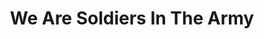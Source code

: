 ---
layout: songs
title: We Are Soldiers In The Army
event: Montgomery Bus Boycott
category:
artist: James Cleveland
composer:
record_company:
released: 1965
video: https://www.youtube.com/embed/bnudHcR_34M
description: Lorem ipsum dolor sit amet, consectetur adipiscing elit, sed do eiusmod tempor incididunt ut labore et dolore magna aliqua. Semper quis lectus nulla at volutpat diam ut venenatis tellusLorem ipsum dolor sit amet, consectetur adipiscing elit, sed do eiusmod tempor incididunt ut labore et dolore magna aliqua. Semper quis lectus nulla at volutpat diam ut venenatis tellus
---